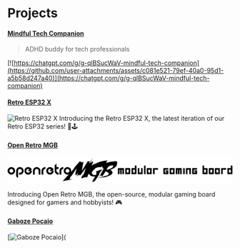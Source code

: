 # Projects

#### [Mindful Tech Companion](https://chatgpt.com/g/g-qlBSucWaV-mindful-tech-companion)
>ADHD buddy for tech professionals

[![https://chatgpt.com/g/g-qlBSucWaV-mindful-tech-companion](https://github.com/user-attachments/assets/c081e521-79ef-40a0-95d1-a5b58d247a40)](https://chatgpt.com/g/g-qlBSucWaV-mindful-tech-companion)


#### [Retro ESP32 X](https://github.com/retro-esp32)
![Retro ESP32 X](https://raw.githubusercontent.com/retro-esp32/RetroESP32-X/main/assets/RetroESP32-X.png)
Introducing the Retro ESP32 X, the latest iteration of our Retro ESP32 series! 🚀🕹️

#### [Open Retro MGB](https://github.com/openretroMGB/OpenRetroMGB)
[![Open Retro MGB](https://raw.githubusercontent.com/openretroMGB/OpenRetroMGB/main/assets/logo.png)](https://github.com/openretroMGB/OpenRetroMGB)

Introducing Open Retro MGB, the open-source, modular gaming board designed for gamers and hobbyists! 🎮

#### [Gaboze Pocaio](https://github.com/Gaboze-Pocaio/Round-2)
[![Gaboze Pocaio](https://raw.githubusercontent.com/Gaboze-Pocaio/Round-2/main/images/002.jpg)](